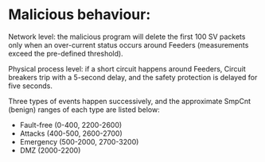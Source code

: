 # Malicious behaviour:

Network level: the malicious program will delete the first 100 SV packets only when an over-current status occurs around Feeders (measurements exceed the pre-defined threshold).

Physical process level: if a short circuit happens around Feeders, Circuit breakers trip with a 5-second delay, and the safety protection is delayed for five seconds.

Three types of events happen successively, and the approximate SmpCnt (benign) ranges of each type are listed below:
- Fault-free (0-400, 2200-2600)
- Attacks (400-500, 2600-2700)
- Emergency (500-2000, 2700-3200)
- DMZ (2000-2200)